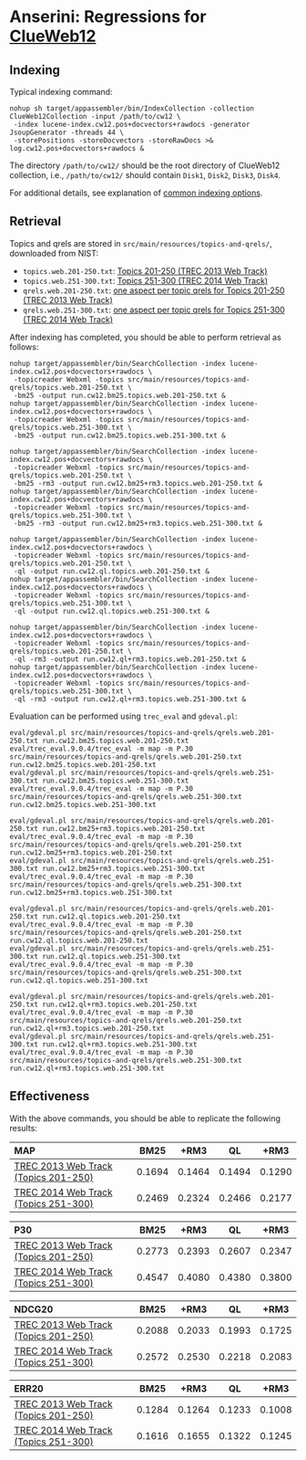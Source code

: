 # Anserini: Regressions for [ClueWeb12](http://lemurproject.org/clueweb12.php/)

## Indexing

Typical indexing command:

```
nohup sh target/appassembler/bin/IndexCollection -collection ClueWeb12Collection -input /path/to/cw12 \
 -index lucene-index.cw12.pos+docvectors+rawdocs -generator JsoupGenerator -threads 44 \
 -storePositions -storeDocvectors -storeRawDocs >& log.cw12.pos+docvectors+rawdocs &
```

The directory `/path/to/cw12/` should be the root directory of ClueWeb12 collection, i.e., `/path/to/cw12/` should contain
`Disk1`, `Disk2`, `Disk3`, `Disk4`.

For additional details, see explanation of [common indexing options](common-indexing-options.md).

## Retrieval

Topics and qrels are stored in `src/main/resources/topics-and-qrels/`, downloaded from NIST:

+ `topics.web.201-250.txt`: [Topics 201-250 (TREC 2013 Web Track)](http://trec.nist.gov/data/web/2013/trec2013-topics.xml)
+ `topics.web.251-300.txt`: [Topics 251-300 (TREC 2014 Web Track)](http://trec.nist.gov/data/web/2014/trec2014-topics.xml)
+ `qrels.web.201-250.txt`: [one aspect per topic qrels for Topics 201-250 (TREC 2013 Web Track)](http://trec.nist.gov/data/web/2013/qrels.adhoc.txt)
+ `qrels.web.251-300.txt`: [one aspect per topic qrels for Topics 251-300 (TREC 2014 Web Track)](http://trec.nist.gov/data/web/2014/qrels.adhoc.txt)

After indexing has completed, you should be able to perform retrieval as follows:

```
nohup target/appassembler/bin/SearchCollection -index lucene-index.cw12.pos+docvectors+rawdocs \
 -topicreader Webxml -topics src/main/resources/topics-and-qrels/topics.web.201-250.txt \
 -bm25 -output run.cw12.bm25.topics.web.201-250.txt &
nohup target/appassembler/bin/SearchCollection -index lucene-index.cw12.pos+docvectors+rawdocs \
 -topicreader Webxml -topics src/main/resources/topics-and-qrels/topics.web.251-300.txt \
 -bm25 -output run.cw12.bm25.topics.web.251-300.txt &

nohup target/appassembler/bin/SearchCollection -index lucene-index.cw12.pos+docvectors+rawdocs \
 -topicreader Webxml -topics src/main/resources/topics-and-qrels/topics.web.201-250.txt \
 -bm25 -rm3 -output run.cw12.bm25+rm3.topics.web.201-250.txt &
nohup target/appassembler/bin/SearchCollection -index lucene-index.cw12.pos+docvectors+rawdocs \
 -topicreader Webxml -topics src/main/resources/topics-and-qrels/topics.web.251-300.txt \
 -bm25 -rm3 -output run.cw12.bm25+rm3.topics.web.251-300.txt &

nohup target/appassembler/bin/SearchCollection -index lucene-index.cw12.pos+docvectors+rawdocs \
 -topicreader Webxml -topics src/main/resources/topics-and-qrels/topics.web.201-250.txt \
 -ql -output run.cw12.ql.topics.web.201-250.txt &
nohup target/appassembler/bin/SearchCollection -index lucene-index.cw12.pos+docvectors+rawdocs \
 -topicreader Webxml -topics src/main/resources/topics-and-qrels/topics.web.251-300.txt \
 -ql -output run.cw12.ql.topics.web.251-300.txt &

nohup target/appassembler/bin/SearchCollection -index lucene-index.cw12.pos+docvectors+rawdocs \
 -topicreader Webxml -topics src/main/resources/topics-and-qrels/topics.web.201-250.txt \
 -ql -rm3 -output run.cw12.ql+rm3.topics.web.201-250.txt &
nohup target/appassembler/bin/SearchCollection -index lucene-index.cw12.pos+docvectors+rawdocs \
 -topicreader Webxml -topics src/main/resources/topics-and-qrels/topics.web.251-300.txt \
 -ql -rm3 -output run.cw12.ql+rm3.topics.web.251-300.txt &

```

Evaluation can be performed using `trec_eval` and `gdeval.pl`:

```
eval/gdeval.pl src/main/resources/topics-and-qrels/qrels.web.201-250.txt run.cw12.bm25.topics.web.201-250.txt
eval/trec_eval.9.0.4/trec_eval -m map -m P.30 src/main/resources/topics-and-qrels/qrels.web.201-250.txt run.cw12.bm25.topics.web.201-250.txt
eval/gdeval.pl src/main/resources/topics-and-qrels/qrels.web.251-300.txt run.cw12.bm25.topics.web.251-300.txt
eval/trec_eval.9.0.4/trec_eval -m map -m P.30 src/main/resources/topics-and-qrels/qrels.web.251-300.txt run.cw12.bm25.topics.web.251-300.txt

eval/gdeval.pl src/main/resources/topics-and-qrels/qrels.web.201-250.txt run.cw12.bm25+rm3.topics.web.201-250.txt
eval/trec_eval.9.0.4/trec_eval -m map -m P.30 src/main/resources/topics-and-qrels/qrels.web.201-250.txt run.cw12.bm25+rm3.topics.web.201-250.txt
eval/gdeval.pl src/main/resources/topics-and-qrels/qrels.web.251-300.txt run.cw12.bm25+rm3.topics.web.251-300.txt
eval/trec_eval.9.0.4/trec_eval -m map -m P.30 src/main/resources/topics-and-qrels/qrels.web.251-300.txt run.cw12.bm25+rm3.topics.web.251-300.txt

eval/gdeval.pl src/main/resources/topics-and-qrels/qrels.web.201-250.txt run.cw12.ql.topics.web.201-250.txt
eval/trec_eval.9.0.4/trec_eval -m map -m P.30 src/main/resources/topics-and-qrels/qrels.web.201-250.txt run.cw12.ql.topics.web.201-250.txt
eval/gdeval.pl src/main/resources/topics-and-qrels/qrels.web.251-300.txt run.cw12.ql.topics.web.251-300.txt
eval/trec_eval.9.0.4/trec_eval -m map -m P.30 src/main/resources/topics-and-qrels/qrels.web.251-300.txt run.cw12.ql.topics.web.251-300.txt

eval/gdeval.pl src/main/resources/topics-and-qrels/qrels.web.201-250.txt run.cw12.ql+rm3.topics.web.201-250.txt
eval/trec_eval.9.0.4/trec_eval -m map -m P.30 src/main/resources/topics-and-qrels/qrels.web.201-250.txt run.cw12.ql+rm3.topics.web.201-250.txt
eval/gdeval.pl src/main/resources/topics-and-qrels/qrels.web.251-300.txt run.cw12.ql+rm3.topics.web.251-300.txt
eval/trec_eval.9.0.4/trec_eval -m map -m P.30 src/main/resources/topics-and-qrels/qrels.web.251-300.txt run.cw12.ql+rm3.topics.web.251-300.txt

```

## Effectiveness

With the above commands, you should be able to replicate the following results:

MAP                                     | BM25      | +RM3      | QL        | +RM3      |
:---------------------------------------|-----------|-----------|-----------|-----------|
[TREC 2013 Web Track (Topics 201-250)](http://trec.nist.gov/data/web2013.html)| 0.1694    | 0.1464    | 0.1494    | 0.1290    |
[TREC 2014 Web Track (Topics 251-300)](http://trec.nist.gov/data/web2014.html)| 0.2469    | 0.2324    | 0.2466    | 0.2177    |


P30                                     | BM25      | +RM3      | QL        | +RM3      |
:---------------------------------------|-----------|-----------|-----------|-----------|
[TREC 2013 Web Track (Topics 201-250)](http://trec.nist.gov/data/web2013.html)| 0.2773    | 0.2393    | 0.2607    | 0.2347    |
[TREC 2014 Web Track (Topics 251-300)](http://trec.nist.gov/data/web2014.html)| 0.4547    | 0.4080    | 0.4380    | 0.3800    |


NDCG20                                  | BM25      | +RM3      | QL        | +RM3      |
:---------------------------------------|-----------|-----------|-----------|-----------|
[TREC 2013 Web Track (Topics 201-250)](http://trec.nist.gov/data/web2013.html)| 0.2088    | 0.2033    | 0.1993    | 0.1725    |
[TREC 2014 Web Track (Topics 251-300)](http://trec.nist.gov/data/web2014.html)| 0.2572    | 0.2530    | 0.2218    | 0.2083    |


ERR20                                   | BM25      | +RM3      | QL        | +RM3      |
:---------------------------------------|-----------|-----------|-----------|-----------|
[TREC 2013 Web Track (Topics 201-250)](http://trec.nist.gov/data/web2013.html)| 0.1284    | 0.1264    | 0.1233    | 0.1008    |
[TREC 2014 Web Track (Topics 251-300)](http://trec.nist.gov/data/web2014.html)| 0.1616    | 0.1655    | 0.1322    | 0.1245    |



